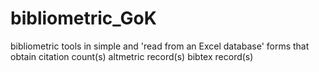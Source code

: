 # bibliometric_GoK
bibliometric tools in simple and 'read from an Excel database' forms that obtain
citation count(s)
altmetric record(s)
bibtex record(s)
